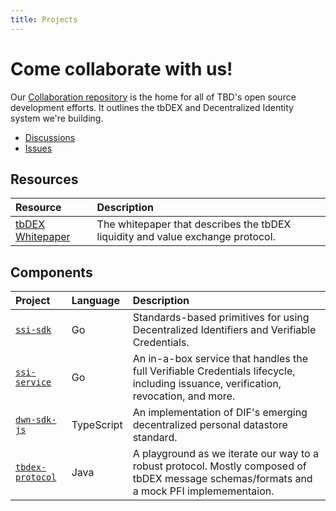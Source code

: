 ```yaml
---
title: Projects
---
```


# Come collaborate with us!

Our [Collaboration repository](https://github.com/TBD54566975/collaboration) is the home for  all of TBD's open source development efforts. It outlines the tbDEX and Decentralized Identity system we're building.

* [Discussions](https://github.com/TBD54566975/collaboration/discussions)
* [Issues](https://github.com/TBD54566975/collaboration/issues)

## Resources

<div table-styles="nowrap-first-col"></div>

| Resource   | Description |
| :--------- | :---------- |
| [tbDEX Whitepaper](https://github.com/TBD54566975/tbdex-whitepaper/blob/main/whitepaper.pdf)  | The whitepaper that describes the tbDEX liquidity and value exchange protocol.

## Components

<div table-styles="nowrap-first-col"></div>

| Project | Language   | Description |
| :-------- | :---------- | :------------ |
| [`ssi-sdk`](https://github.com/TBD54566975/ssi-sdk)                  | Go         | Standards-based primitives for using Decentralized Identifiers and Verifiable Credentials.
| [`ssi-service`](https://github.com/TBD54566975/ssi-service)          | Go         | An in-a-box service that handles the full Verifiable Credentials lifecycle, including issuance, verification, revocation, and more.
| [`dwn-sdk-js`](https://github.com/TBD54566975/dwn-sdk-js)            | TypeScript | An implementation of DIF's emerging decentralized personal datastore standard.
| [`tbdex-protocol`](https://github.com/TBD54566975/tbdex-protocol)    | Java       | A playground as we iterate our way to a robust protocol. Mostly composed of tbDEX message schemas/formats and a mock PFI implemementaion.

